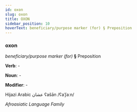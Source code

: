 ```yaml
---
id: oxon
slug: oxon
title: OXON
sidebar_position: 10
hoverText: beneficiary/purpose marker (for) § Preposition
---
```


### oxon

*beneficiary/purpose marker (for)* **§** Preposition

**Verb**: -

**Noun**: -

**Modifier**: -

Hijazi Arabic عشان ʕašān /ʕaˈʃaːn/

*Afroasiatic Language Family*